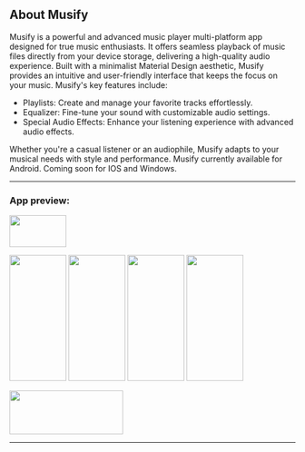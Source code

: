 ## About Musify
Musify is a powerful and advanced music player multi-platform app designed for true music enthusiasts. It offers seamless playback of music files directly from your device storage, delivering a high-quality audio experience. Built with a minimalist Material Design aesthetic, Musify provides an intuitive and user-friendly interface that keeps the focus on your music.
Musify's key features include:

- Playlists: Create and manage your favorite tracks effortlessly.
- Equalizer: Fine-tune your sound with customizable audio settings.
- Special Audio Effects: Enhance your listening experience with advanced audio effects.

Whether you're a casual listener or an audiophile, Musify adapts to your musical needs with style and performance. Musify currently available for Android. Coming soon for IOS and Windows.

---

### App preview:
<img src="https://github.com/user-attachments/assets/ca824c19-0c4d-4d5a-a523-12734f47a2f5"
 width="100" height="56,25"> 

<img src="https://github.com/user-attachments/assets/b928884c-2bf3-4e15-861f-c22e27abbf68" width="100" height="222"> <img src="https://github.com/user-attachments/assets/bbea025e-7cc4-4c82-94a7-075aa0d73183" width="100" height="222"> <img src="https://github.com/user-attachments/assets/92e83484-1e05-44a8-82ba-4a3710c6c767" width="100" height="222"> <img src="https://github.com/user-attachments/assets/5a058fbb-21b3-4c66-8296-771d997e6067"
 width="100" height="222"> 

 <img src="https://github.com/user-attachments/assets/eeb172e2-539e-49bc-9205-6f39ef03db40" width="200" height="77,4"> 

---

